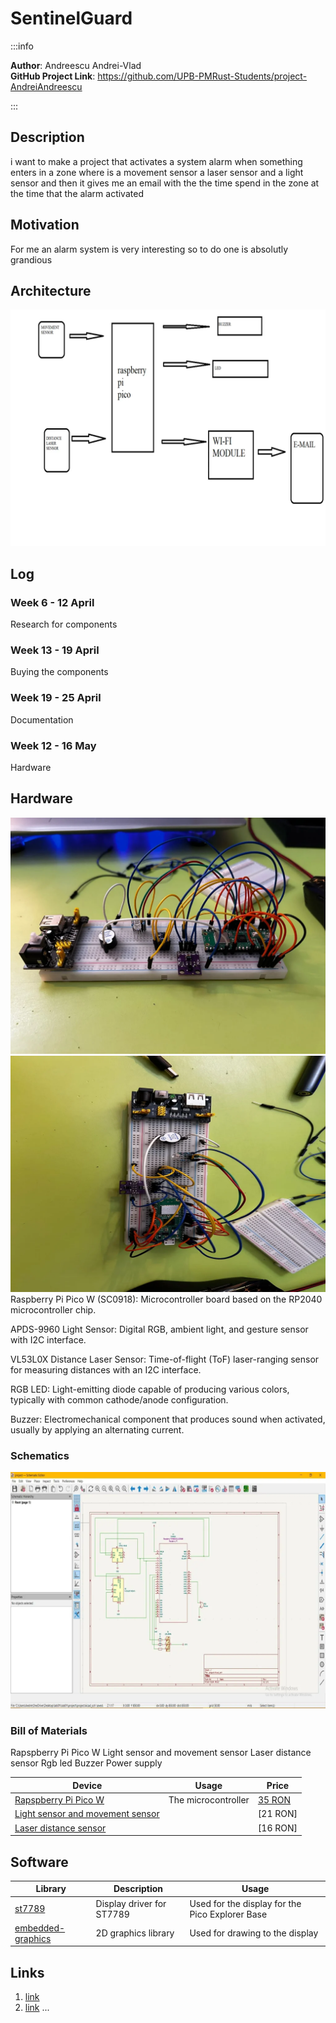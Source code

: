 # SentinelGuard


:::info

**Author**: Andreescu Andrei-Vlad \
**GitHub Project Link**: https://github.com/UPB-PMRust-Students/project-AndreiAndreescu

:::
## Description

i want to make a project that activates a system alarm when something enters in a zone where is a movement sensor a laser sensor and a light sensor and then it gives me an email with the the time spend in the zone at the time that the alarm activated 

## Motivation

For me an alarm system is very interesting so to do one is absolutly grandious 

## Architecture 

![architecture](architecture.webp)
## Log

<!-- write every week your progress here -->

### Week 6 - 12 April 
Research for components
### Week 13 - 19 April 
Buying the components
### Week 19 - 25 April  
Documentation 
### Week 12 - 16 May
Hardware

## Hardware
![Hardware](poza1.webp)
![Hardware](poza2.webp)
Raspberry Pi Pico W (SC0918): Microcontroller board based on the RP2040 microcontroller chip.

APDS-9960 Light Sensor: Digital RGB, ambient light, and gesture sensor with I2C interface.

VL53L0X Distance Laser Sensor: Time-of-flight (ToF) laser-ranging sensor for measuring distances with an I2C interface.

RGB LED: Light-emitting diode capable of producing various colors, typically with common cathode/anode configuration.

Buzzer: Electromechanical component that produces sound when activated, usually by applying an alternating current.

### Schematics

![kicad schematics](kicad.webp)

### Bill of Materials

Rapspberry Pi Pico W
Light sensor and movement sensor
Laser distance sensor
Rgb led
Buzzer
Power supply 


| Device | Usage | Price |
|--------|--------|-------|
| [Rapspberry Pi Pico W](https://www.raspberrypi.com/documentation/microcontrollers/raspberry-pi-pico.html) | The microcontroller | [35 RON](https://www.optimusdigital.ro/en/raspberry-pi-boards/12394-raspberry-pi-pico-w.html) |
[Light sensor and movement sensor](https://www.emag.ro/senzor-de-lumina-rgb-detector-de-gesturi-apds-9960-multicolor-apds9960-mod/pd/DLR798MBM/?utm_campaign=share%20product&utm_source=mobile%20app&utm_medium=ios)  | |[21 RON] |
[Laser distance sensor](https://www.emag.ro/senzor-de-distanta-laser-tof-vl53l0x-aalbastru-vl53l0x-gy530-blue/pd/DQR798MBM/?utm_campaign=share%20product&utm_medium=ios&utm_source=mobile%20app)  | |[16 RON] |


## Software

| Library | Description | Usage |
|---------|-------------|-------|
| [st7789](https://github.com/almindor/st7789) | Display driver for ST7789 | Used for the display for the Pico Explorer Base |
| [embedded-graphics](https://github.com/embedded-graphics/embedded-graphics) | 2D graphics library | Used for drawing to the display |

## Links

<!-- Add a few links that inspired you and that you think you will use for your project -->

1. [link](https://example.com)
2. [link](https://example3.com)
...
